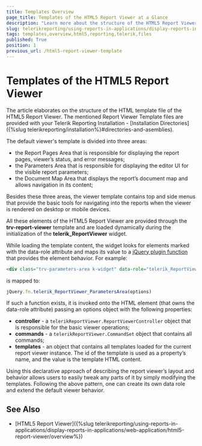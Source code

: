 ```yaml
---
title: Templates Overview
page_title: Templates of the HTML5 Report Viewer at a Glance
description: "Learn more about the structure of the HTML5 Report Viewer Templates in Telerik Reporting and where the template files get deployed with the installation."
slug: telerikreporting/using-reports-in-applications/display-reports-in-applications/web-application/html5-report-viewer/customizing/styling-and-appearance/templates-overview
tags: templates,overview,html5,reporting,telerik,files
published: True
position: 1
previous_url: /html5-report-viewer-template
---
```


# Templates of the HTML5 Report Viewer

The article elaborates on the structure of the HTML template file of the HTML5 Report Viewer. The mentioned Report Viewer Template files are provided with your Telerik Reporting Installation - [Installation Directories]({%slug telerikreporting/installation%}#directories-and-asemblies).

The default viewer's template is divided into three areas:

* the Report Pages Area that is responsible for displaying the report pages, viewer’s status, and error messages;
* the Parameters Area that is responsible for displaying the editor UI for the visible report parameters;
* the Document Map Area that displays the report’s document map and allows navigation in its content;

Besides these three areas, the viewer template contains top and side menus that provide the basic tools for navigating into the reports when the viewer is rendered on desktop or mobile devices.

All these elements of the HTML5 Report Viewer are provided through the __trv-report-viewer__ template and are loaded dynamically during the initialization of the __telerik_ReportViewer__ widget.

While loading the template content, the widget looks for elements marked with the data-role attribute and maps its value to a [jQuery plugin function](https://plugins.jquery.com/) that provides the element behavior. For example:

````HTML
<div class="trv-parameters-area k-widget" data-role="telerik_ReportViewer_ParametersArea"> … </div>
````

is mapped to:

````JavaScript
jQuery.fn.telerik_ReportViewer_ParametersArea(options)
````

If such a function exists, it is invoked onto the HTML element (that owns the data-role attribute) passing an options object with the following properties:

* __controller__ - a `telerikReportViewer.ReportViewerController` object that is responsible for the basic viewer operations;
* __commands__ - a `telerikReportViewer.CommandSet` object that contains all commands;
* __templates__ - an object that contains all templates loaded for the current report viewer instance. The id of the template is used as a property’s name, and the value is the template HTML content.

Using this declarative approach of describing the report viewer’s layout and behavior allows users to easily tweak any parts of it by simply modifying the templates. Following the above pattern, one can create its own data role and extend the default viewer behavior.

## See Also

* [HTML5 Report Viewer]({%slug telerikreporting/using-reports-in-applications/display-reports-in-applications/web-application/html5-report-viewer/overview%})

